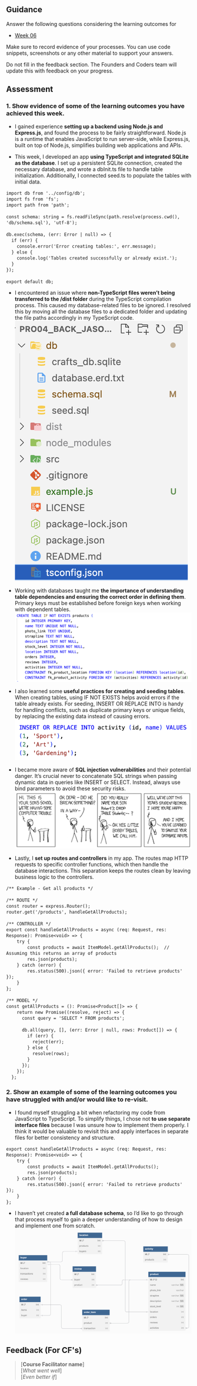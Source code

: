 ## Guidance
Answer the following questions considering the learning outcomes for
- [Week 06](https://learn.foundersandcoders.com/course/syllabus/developer/week06-project04-databases/learning-outcomes/)

Make sure to record evidence of your processes. You can use code snippets, screenshots or any other material to support your answers.

Do not fill in the feedback section. The Founders and Coders team will update this with feedback on your progress.

## Assessment
 ### 1. Show evidence of some of the learning outcomes you have achieved this week.
- I gained experience **setting up a backend using Node.js and Express.js**, and found the process to be fairly straightforward. Node.js is a runtime that enables JavaScript to run server-side, while Express.js, built on top of Node.js, simplifies building web applications and APIs.

- This week, I developed an app **using TypeScript and integrated SQLite as the database**. I set up a persistent SQLite connection, created the necessary database, and wrote a dbInit.ts file to handle table initialization. Additionally, I connected seed.ts to populate the tables with initial data.
```
import db from '../config/db';
import fs from 'fs';
import path from 'path';

const schema: string = fs.readFileSync(path.resolve(process.cwd(), 'db/schema.sql'), 'utf-8');

db.exec(schema, (err: Error | null) => {
  if (err) {
    console.error('Error creating tables:', err.message);
  } else {
    console.log('Tables created successfully or already exist.');
  }
});

export default db;
```

- I encountered an issue where **non-TypeScript files weren’t being transferred to the /dist folder** during the TypeScript compilation process. This caused my database-related files to be ignored. I resolved this by moving all the database files to a dedicated folder and updating the file paths accordingly in my TypeScript code.
![db_not_in_dist](./screenshots/folder_strc.png)

- Working with databases taught me **the importance of understanding table dependencies and ensuring the correct order in defining them**. Primary keys must be established before foreign keys when working with dependent tables.
![create_keys](./screenshots/dependencies.png)

- I also learned some **useful practices for creating and seeding tables**. When creating tables, using IF NOT EXISTS helps avoid errors if the table already exists. For seeding, INSERT OR REPLACE INTO is handy for handling conflicts, such as duplicate primary keys or unique fields, by replacing the existing data instead of causing errors.
![insert_into_table](./screenshots/insert_into.png)

- I became more aware of **SQL injection vulnerabilities** and their potential danger. It’s crucial never to concatenate SQL strings when passing dynamic data in queries like INSERT or SELECT. Instead, always use bind parameters to avoid these security risks.
![attacks](./screenshots/attacks.png)

- Lastly, I **set up routes and controllers** in my app. The routes map HTTP requests to specific controller functions, which then handle the database interactions. This separation keeps the routes clean by leaving business logic to the controllers.
```
/** Example - Get all products */

/** ROUTE */
const router = express.Router();
router.get('/products', handleGetAllProducts);

/** CONTROLLER */
export const handleGetAllProducts = async (req: Request, res: Response): Promise<void> => {
    try {
        const products = await ItemModel.getAllProducts();  // Assuming this returns an array of products
        res.json(products);
    } catch (error) {
        res.status(500).json({ error: 'Failed to retrieve products' });
    }
};

/** MODEL */
const getAllProducts = (): Promise<Product[]> => {
    return new Promise((resolve, reject) => {
      const query = 'SELECT * FROM products';
      
      db.all(query, [], (err: Error | null, rows: Product[]) => {
        if (err) {
          reject(err);
        } else {
          resolve(rows);
        }
      });
    });
  };
```


 ### 2. Show an example of some of the learning outcomes you have struggled with and/or would like to re-visit.

- I found myself struggling a bit when refactoring my code from JavaScript to TypeScript. To simplify things, I chose not **to use separate interface files** because I was unsure how to implement them properly. I think it would be valuable to revisit this and apply interfaces in separate files for better consistency and structure.
```
export const handleGetAllProducts = async (req: Request, res: Response): Promise<void> => {
    try {
        const products = await ItemModel.getAllProducts();
        res.json(products);
    } catch (error) {
        res.status(500).json({ error: 'Failed to retrieve products' });
    }
};
```

- I haven’t yet created **a full database schema**, so I’d like to go through that process myself to gain a deeper understanding of how to design and implement one from scratch.
![schema_crafts_db](./screenshots/schema_crafts.png)

## Feedback (For CF's)
> [**Course Facilitator name**]  
> [*What went well*]  
> [*Even better if*]
